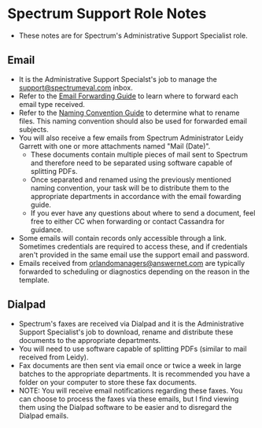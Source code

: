 # Spectrum Support Role Notes

- These notes are for Spectrum's Administrative Support Specialist role.

## Email

- It is the Administrative Support Specialst's job to manage the support@spectrumeval.com inbox.
- Refer to the [Email Forwarding Guide](https://docs.google.com/document/d/1_FChdWbUHiZTNa_ynfq8n2owKMKgxQtFMSFdYvoCZxE/edit) to learn where to forward each email type received.
- Refer to the [Naming Convention Guide](https://docs.google.com/document/d/1ppDsIhXifJeDZ9yeRdJAMxI5QP675jFPNutM84JQFrg/edit) to determine what to rename files. This naming convention should also be used for forwarded email subjects.
- You will also receive a few emails from Spectrum Administrator Leidy Garrett with one or more attachments named "Mail (Date)".
  - These documents contain multiple pieces of mail sent to Spectrum and therefore need to be separated using software capable of splitting PDFs.
  - Once separated and renamed using the previously mentioned naming convention, your task will be to distribute them to the appropriate departments in accordance with the email fowarding guide.
  - If you ever have any questions about where to send a document, feel free to either CC when forwarding or contact Cassandra for guidance.
- Some emails will contain records only accessible through a link. Sometimes credentials are required to access these, and if credentials aren't provided in the same email use the support email and password.
- Emails received from orlandomanagers@answernet.com are typically forwarded to scheduling or diagnostics depending on the reason in the template.

## Dialpad

- Spectrum's faxes are received via Dialpad and it is the Administrative Support Specialist's job to download, rename and distribute these documents to the appropriate departments.
- You will need to use software capable of splitting PDFs (similar to mail received from Leidy).
- Fax documents are then sent via email once or twice a week in large batches to the appropriate departments. It is recommended you have a folder on your computer to store these fax documents.
- NOTE: You will receive email notifications regarding these faxes. You can choose to process the faxes via these emails, but I find viewing them using the Dialpad software to be easier and to disregard the Dialpad emails.
